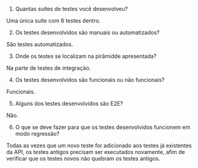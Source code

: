 1. Quantas suítes de testes você desenvolveu?

Uma única suíte com 6 testes dentro.

2. Os testes desenvolvidos são manuais ou automatizados?

São testes automatizados.

3. Onde os testes se localizam na pirâmidde apresentada?

Na parte de testes de integração.

4. Os testes desenvolvidos são funcionais ou não funcionais?

Funcionais.

5. Alguns dos testes desenvolvidos são E2E?

Não.

6. O que se deve fazer para que os testes desenvolvidos funcionem em modo
   regressão?

Todas as vezes que um novo teste for adicionado aos testes já existentes da
API, os testes antigos precisam ser executados novamente, afim de verificar que
os testes novos não quebram os testes antigos.

